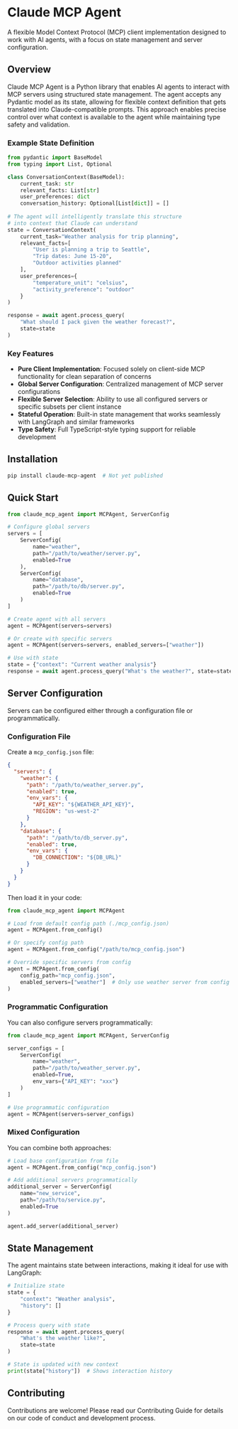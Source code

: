 # Claude MCP Agent

A flexible Model Context Protocol (MCP) client implementation designed to work with AI agents, with a focus on state management and server configuration.

## Overview

Claude MCP Agent is a Python library that enables AI agents to interact with MCP servers using structured state management. The agent accepts any Pydantic model as its state, allowing for flexible context definition that gets translated into Claude-compatible prompts. This approach enables precise control over what context is available to the agent while maintaining type safety and validation.

### Example State Definition

```python
from pydantic import BaseModel
from typing import List, Optional

class ConversationContext(BaseModel):
    current_task: str
    relevant_facts: List[str]
    user_preferences: dict
    conversation_history: Optional[List[dict]] = []
    
# The agent will intelligently translate this structure 
# into context that Claude can understand
state = ConversationContext(
    current_task="Weather analysis for trip planning",
    relevant_facts=[
        "User is planning a trip to Seattle",
        "Trip dates: June 15-20",
        "Outdoor activities planned"
    ],
    user_preferences={
        "temperature_unit": "celsius",
        "activity_preference": "outdoor"
    }
)

response = await agent.process_query(
    "What should I pack given the weather forecast?",
    state=state
)
```

### Key Features

- **Pure Client Implementation**: Focused solely on client-side MCP functionality for clean separation of concerns
- **Global Server Configuration**: Centralized management of MCP server configurations
- **Flexible Server Selection**: Ability to use all configured servers or specific subsets per client instance
- **Stateful Operation**: Built-in state management that works seamlessly with LangGraph and similar frameworks
- **Type Safety**: Full TypeScript-style typing support for reliable development

## Installation

```bash
pip install claude-mcp-agent  # Not yet published
```

## Quick Start

```python
from claude_mcp_agent import MCPAgent, ServerConfig

# Configure global servers
servers = [
    ServerConfig(
        name="weather",
        path="/path/to/weather/server.py",
        enabled=True
    ),
    ServerConfig(
        name="database",
        path="/path/to/db/server.py",
        enabled=True
    )
]

# Create agent with all servers
agent = MCPAgent(servers=servers)

# Or create with specific servers
agent = MCPAgent(servers=servers, enabled_servers=["weather"])

# Use with state
state = {"context": "Current weather analysis"}
response = await agent.process_query("What's the weather?", state=state)
```

## Server Configuration

Servers can be configured either through a configuration file or programmatically.

### Configuration File

Create a `mcp_config.json` file:

```json
{
  "servers": {
    "weather": {
      "path": "/path/to/weather_server.py",
      "enabled": true,
      "env_vars": {
        "API_KEY": "${WEATHER_API_KEY}",
        "REGION": "us-west-2"
      }
    },
    "database": {
      "path": "/path/to/db_server.py",
      "enabled": true,
      "env_vars": {
        "DB_CONNECTION": "${DB_URL}"
      }
    }
  }
}
```

Then load it in your code:

```python
from claude_mcp_agent import MCPAgent

# Load from default config path (./mcp_config.json)
agent = MCPAgent.from_config()

# Or specify config path
agent = MCPAgent.from_config("/path/to/mcp_config.json")

# Override specific servers from config
agent = MCPAgent.from_config(
    config_path="mcp_config.json",
    enabled_servers=["weather"]  # Only use weather server from config
)
```

### Programmatic Configuration

You can also configure servers programmatically:

```python
from claude_mcp_agent import MCPAgent, ServerConfig

server_configs = [
    ServerConfig(
        name="weather",
        path="/path/to/weather_server.py",
        enabled=True,
        env_vars={"API_KEY": "xxx"}
    )
]

# Use programmatic configuration
agent = MCPAgent(servers=server_configs)
```

### Mixed Configuration

You can combine both approaches:

```python
# Load base configuration from file
agent = MCPAgent.from_config("mcp_config.json")

# Add additional servers programmatically
additional_server = ServerConfig(
    name="new_service",
    path="/path/to/service.py",
    enabled=True
)

agent.add_server(additional_server)
```

## State Management

The agent maintains state between interactions, making it ideal for use with LangGraph:

```python
# Initialize state
state = {
    "context": "Weather analysis",
    "history": []
}

# Process query with state
response = await agent.process_query(
    "What's the weather like?",
    state=state
)

# State is updated with new context
print(state["history"])  # Shows interaction history
```

## Contributing

Contributions are welcome! Please read our Contributing Guide for details on our code of conduct and development process.